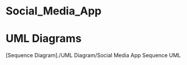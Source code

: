 # Social_Media_App


# UML Diagrams
[Sequence Diagram]./UML Diagram/Social Media App Sequence UML


